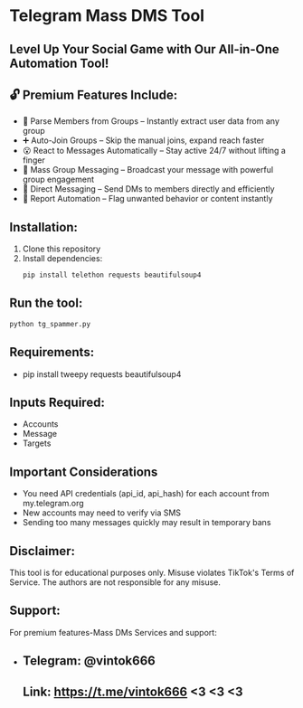# Telegram Mass DMS Tool

## Level Up Your Social Game with Our All-in-One Automation Tool! 

## 🔓 Premium Features Include:
- 👥 Parse Members from Groups – Instantly extract user data from any group
- ➕ Auto-Join Groups – Skip the manual joins, expand reach faster
- 😮 React to Messages Automatically – Stay active 24/7 without lifting a finger
- 📢 Mass Group Messaging – Broadcast your message with powerful group engagement
- 📩 Direct Messaging – Send DMs to members directly and efficiently
- 🚫 Report Automation – Flag unwanted behavior or content instantly

## Installation:
1. Clone this repository
2. Install dependencies:
   ```bash
   pip install telethon requests beautifulsoup4

## Run the tool:
   ```bash
   python tg_spammer.py
```

## Requirements:
- pip install tweepy requests beautifulsoup4



## Inputs Required:
- Accounts
- Message
- Targets

## Important Considerations
- You need API credentials (api_id, api_hash) for each account from my.telegram.org
- New accounts may need to verify via SMS
- Sending too many messages quickly may result in temporary bans

## Disclaimer:
This tool is for educational purposes only. Misuse violates TikTok's Terms of Service. The authors are not responsible for any misuse.

## Support:
For premium features-Mass DMs Services and support:
- ## Telegram: @vintok666
  ## Link: https://t.me/vintok666  <3  <3 <3
